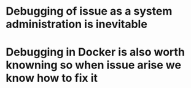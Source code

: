 # Debugging of issue as a system administration is inevitable #
# Debugging in Docker is also worth knowning so when issue arise we know how to fix it #
